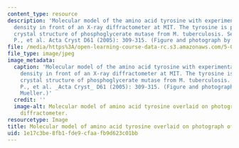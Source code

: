 ```yaml
---
content_type: resource
description: 'Molecular model of the amino acid tyrosine with experimental electron
  density in front of an X-ray diffractometer at MIT. The tyrosine is part of the
  crystal structure of phosphoglycerate mutase from M. tuberculosis. See Mueller,
  P., et al. Acta Cryst D61 (2005): 309-315. (Figure and photograph by Dr. Peter Mueller.)'
file: /media/https%3A/open-learning-course-data-rc.s3.amazonaws.com/5-069-crystal-structure-analysis-spring-2010/1e17c3be8fb1fde9cfaafb9d623c01bb_5-069s10-th.jpg
file_type: image/jpeg
image_metadata:
  caption: 'Molecular model of the amino acid tyrosine with experimental electron
    density in front of an X-ray diffractometer at MIT. The tyrosine is part of the
    crystal structure of phosphoglycerate mutase from M. tuberculosis. See Mueller,
    P., et al. _Acta Cryst_ D61 (2005): 309-315. (Figure and photograph by Dr. Peter
    Mueller.)'
  credit: ''
  image-alt: Molecular model of amino acid tyrosine overlaid on photograph of xray
    diffractometer.
resourcetype: Image
title: Molecular model of amino acid tyrosine overlaid on photograph of xray diffractometer
uid: 1e17c3be-8fb1-fde9-cfaa-fb9d623c01bb
---
```

